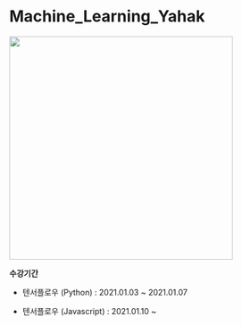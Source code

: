 # Machine_Learning_Yahak

[<img src = "https://user-images.githubusercontent.com/55044278/103481075-c02a1900-4e1b-11eb-94f4-0cd6d9512249.png" height = "400px">](https://ml.yah.ac/)

**수강기간**

- 텐서플로우 (Python) : 2021.01.03 ~ 2021.01.07

- 텐서플로우 (Javascript) : 2021.01.10 ~ 
